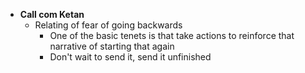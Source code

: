 - **Call com Ketan**
	- Relating of fear of going backwards
		- One of the basic tenets is that take actions to reinforce that narrative of starting that again
		- Don't wait to send it, send it unfinished